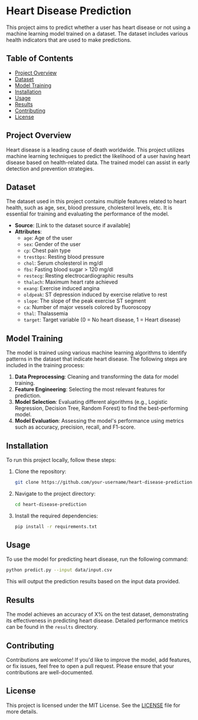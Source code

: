 # Heart Disease Prediction

This project aims to predict whether a user has heart disease or not using a machine learning model trained on a dataset. The dataset includes various health indicators that are used to make predictions.

## Table of Contents
- [Project Overview](#project-overview)
- [Dataset](#dataset)
- [Model Training](#model-training)
- [Installation](#installation)
- [Usage](#usage)
- [Results](#results)
- [Contributing](#contributing)
- [License](#license)

## Project Overview
Heart disease is a leading cause of death worldwide. This project utilizes machine learning techniques to predict the likelihood of a user having heart disease based on health-related data. The trained model can assist in early detection and prevention strategies.

## Dataset
The dataset used in this project contains multiple features related to heart health, such as age, sex, blood pressure, cholesterol levels, etc. It is essential for training and evaluating the performance of the model.

- **Source**: [Link to the dataset source if available]
- **Attributes**:
  - `age`: Age of the user
  - `sex`: Gender of the user
  - `cp`: Chest pain type
  - `trestbps`: Resting blood pressure
  - `chol`: Serum cholesterol in mg/dl
  - `fbs`: Fasting blood sugar > 120 mg/dl
  - `restecg`: Resting electrocardiographic results
  - `thalach`: Maximum heart rate achieved
  - `exang`: Exercise induced angina
  - `oldpeak`: ST depression induced by exercise relative to rest
  - `slope`: The slope of the peak exercise ST segment
  - `ca`: Number of major vessels colored by fluoroscopy
  - `thal`: Thalassemia
  - `target`: Target variable (0 = No heart disease, 1 = Heart disease)

## Model Training
The model is trained using various machine learning algorithms to identify patterns in the dataset that indicate heart disease. The following steps are included in the training process:

1. **Data Preprocessing**: Cleaning and transforming the data for model training.
2. **Feature Engineering**: Selecting the most relevant features for prediction.
3. **Model Selection**: Evaluating different algorithms (e.g., Logistic Regression, Decision Tree, Random Forest) to find the best-performing model.
4. **Model Evaluation**: Assessing the model's performance using metrics such as accuracy, precision, recall, and F1-score.

## Installation
To run this project locally, follow these steps:

1. Clone the repository:
   ```bash
   git clone https://github.com/your-username/heart-disease-prediction.git
   ```
2. Navigate to the project directory:
   ```bash
   cd heart-disease-prediction
   ```
3. Install the required dependencies:
   ```bash
   pip install -r requirements.txt
   ```

## Usage
To use the model for predicting heart disease, run the following command:

```bash
python predict.py --input data/input.csv
```

This will output the prediction results based on the input data provided.

## Results
The model achieves an accuracy of X% on the test dataset, demonstrating its effectiveness in predicting heart disease. Detailed performance metrics can be found in the `results` directory.

## Contributing
Contributions are welcome! If you'd like to improve the model, add features, or fix issues, feel free to open a pull request. Please ensure that your contributions are well-documented.

## License
This project is licensed under the MIT License. See the [LICENSE](LICENSE) file for more details.
